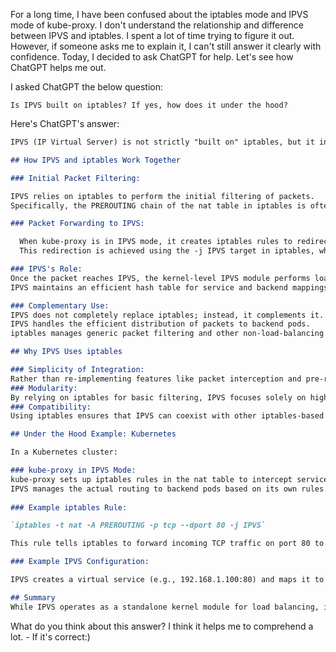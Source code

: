 For a long time, I have been confused about the iptables mode and IPVS mode of kube-proxy. I don't understand the relationship and difference between IPVS and iptables. I spent a lot of time trying to figure it out. However, if someone asks me to explain it, I can't still answer it clearly with confidence.  Today, I decided to ask ChatGPT for help. Let's see how ChatGPT helps me out.

I asked ChatGPT the below question:

`Is IPVS built on iptables? If yes, how does it under the hood?`

Here's ChatGPT's answer:

```markdown
IPVS (IP Virtual Server) is not strictly "built on" iptables, but it integrates with it in specific scenarios for packet filtering and forwarding setup. Here's a detailed explanation of how this relationship works under the hood:

## How IPVS and iptables Work Together

### Initial Packet Filtering:

IPVS relies on iptables to perform the initial filtering of packets.
Specifically, the PREROUTING chain of the nat table in iptables is often used to intercept incoming packets and decide whether to pass them to IPVS for load balancing.

### Packet Forwarding to IPVS:

  When kube-proxy is in IPVS mode, it creates iptables rules to redirect service-related traffic to the IPVS virtual servers.
  This redirection is achieved using the -j IPVS target in iptables, which instructs iptables to hand off the packet to the IPVS subsystem for load balancing.

### IPVS's Role:
Once the packet reaches IPVS, the kernel-level IPVS module performs load balancing based on the rules it has set up (e.g., round-robin, least-connections, etc.).
IPVS maintains an efficient hash table for service and backend mappings, ensuring fast lookups and minimal overhead.

### Complementary Use:
IPVS does not completely replace iptables; instead, it complements it. For example:
IPVS handles the efficient distribution of packets to backend pods.
iptables manages generic packet filtering and other non-load-balancing rules (e.g., security).

## Why IPVS Uses iptables

### Simplicity of Integration:
Rather than re-implementing features like packet interception and pre-routing, IPVS leverages iptables for these functions.
### Modularity:
By relying on iptables for basic filtering, IPVS focuses solely on high-performance load balancing.
### Compatibility:
Using iptables ensures that IPVS can coexist with other iptables-based configurations, avoiding conflicts.

## Under the Hood Example: Kubernetes

In a Kubernetes cluster:

### kube-proxy in IPVS Mode:
kube-proxy sets up iptables rules in the nat table to intercept service traffic and forward it to IPVS.
IPVS manages the actual routing to backend pods based on its own rules.
    
### Example iptables Rule:

`iptables -t nat -A PREROUTING -p tcp --dport 80 -j IPVS`

This rule tells iptables to forward incoming TCP traffic on port 80 to IPVS.

### Example IPVS Configuration:

IPVS creates a virtual service (e.g., 192.168.1.100:80) and maps it to backend servers (e.g., 192.168.1.101:80, 192.168.1.102:80) with a load-balancing algorithm.

## Summary
While IPVS operates as a standalone kernel module for load balancing, it uses iptables for packet interception and pre-routing. This integration allows IPVS to focus on its strength (efficient load balancing) while reusing iptables for routing traffic into the IPVS subsystem. This synergy provides flexibility and performance, especially in Kubernetes environments where IPVS mode is used for scalable service management.
```

What do you think about this answer? I think it helps me to comprehend a lot. - If it's correct:)
